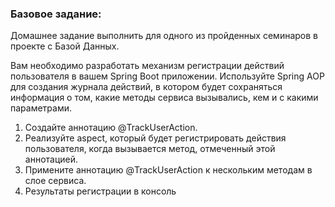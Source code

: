 ### Базовое задание:
Домашнее задание выполнить для одного из пройденных семинаров в проекте с Базой Данных.

Вам необходимо разработать механизм регистрации действий пользователя в вашем Spring Boot приложении. Используйте Spring AOP
для создания журнала действий, в котором будет сохраняться информация о том, какие методы сервиса вызывались, кем и с какими параметрами.

1. Создайте аннотацию @TrackUserAction.
2. Реализуйте aspect, который будет регистрировать действия пользователя, когда вызывается метод, отмеченный этой аннотацией.
3. Примените аннотацию @TrackUserAction к нескольким методам в слое сервиса.
4. Результаты регистрации в консоль